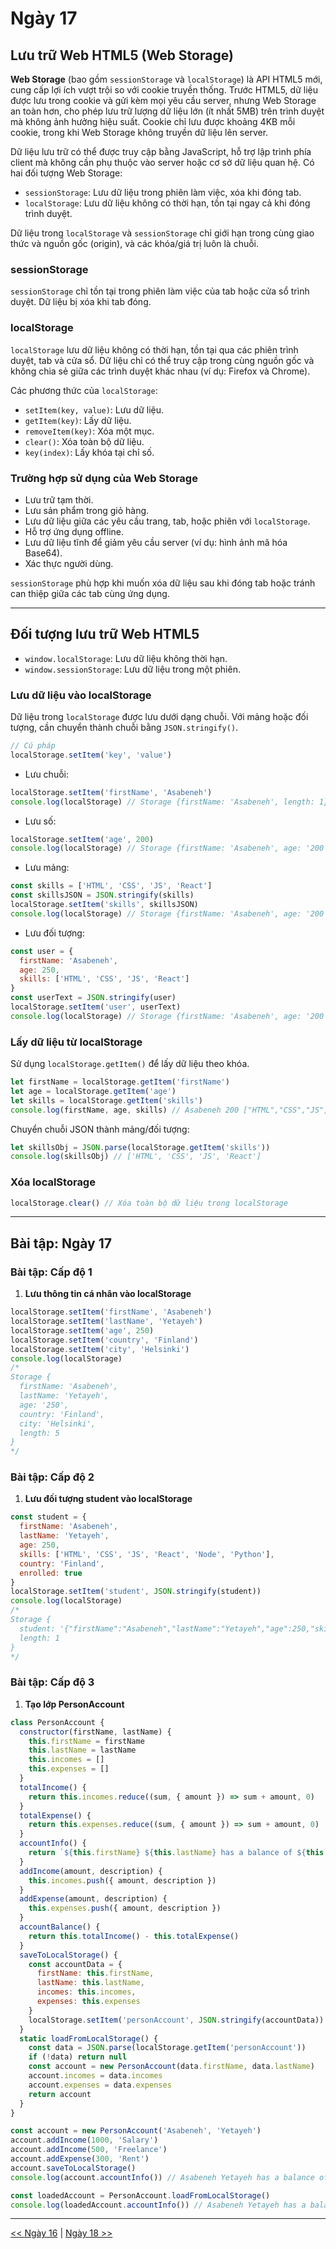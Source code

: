 # Ngày 17

## Lưu trữ Web HTML5 (Web Storage)

**Web Storage** (bao gồm `sessionStorage` và `localStorage`) là API HTML5 mới, cung cấp lợi ích vượt trội so với cookie truyền thống. Trước HTML5, dữ liệu được lưu trong cookie và gửi kèm mọi yêu cầu server, nhưng Web Storage an toàn hơn, cho phép lưu trữ lượng dữ liệu lớn (ít nhất 5MB) trên trình duyệt mà không ảnh hưởng hiệu suất. Cookie chỉ lưu được khoảng 4KB mỗi cookie, trong khi Web Storage không truyền dữ liệu lên server.

Dữ liệu lưu trữ có thể được truy cập bằng JavaScript, hỗ trợ lập trình phía client mà không cần phụ thuộc vào server hoặc cơ sở dữ liệu quan hệ. Có hai đối tượng Web Storage:

- `sessionStorage`: Lưu dữ liệu trong phiên làm việc, xóa khi đóng tab.
- `localStorage`: Lưu dữ liệu không có thời hạn, tồn tại ngay cả khi đóng trình duyệt.

Dữ liệu trong `localStorage` và `sessionStorage` chỉ giới hạn trong cùng giao thức và nguồn gốc (origin), và các khóa/giá trị luôn là chuỗi.

### sessionStorage

`sessionStorage` chỉ tồn tại trong phiên làm việc của tab hoặc cửa sổ trình duyệt. Dữ liệu bị xóa khi tab đóng.

### localStorage

`localStorage` lưu dữ liệu không có thời hạn, tồn tại qua các phiên trình duyệt, tab và cửa sổ. Dữ liệu chỉ có thể truy cập trong cùng nguồn gốc và không chia sẻ giữa các trình duyệt khác nhau (ví dụ: Firefox và Chrome).

Các phương thức của `localStorage`:

- `setItem(key, value)`: Lưu dữ liệu.
- `getItem(key)`: Lấy dữ liệu.
- `removeItem(key)`: Xóa một mục.
- `clear()`: Xóa toàn bộ dữ liệu.
- `key(index)`: Lấy khóa tại chỉ số.

### Trường hợp sử dụng của Web Storage

- Lưu trữ tạm thời.
- Lưu sản phẩm trong giỏ hàng.
- Lưu dữ liệu giữa các yêu cầu trang, tab, hoặc phiên với `localStorage`.
- Hỗ trợ ứng dụng offline.
- Lưu dữ liệu tĩnh để giảm yêu cầu server (ví dụ: hình ảnh mã hóa Base64).
- Xác thực người dùng.

`sessionStorage` phù hợp khi muốn xóa dữ liệu sau khi đóng tab hoặc tránh can thiệp giữa các tab cùng ứng dụng.

---

## Đối tượng lưu trữ Web HTML5

- `window.localStorage`: Lưu dữ liệu không thời hạn.
- `window.sessionStorage`: Lưu dữ liệu trong một phiên.

### Lưu dữ liệu vào localStorage

Dữ liệu trong `localStorage` được lưu dưới dạng chuỗi. Với mảng hoặc đối tượng, cần chuyển thành chuỗi bằng `JSON.stringify()`.

```js
// Cú pháp
localStorage.setItem('key', 'value')
```

- Lưu chuỗi:

```js
localStorage.setItem('firstName', 'Asabeneh')
console.log(localStorage) // Storage {firstName: 'Asabeneh', length: 1}
```

- Lưu số:

```js
localStorage.setItem('age', 200)
console.log(localStorage) // Storage {firstName: 'Asabeneh', age: '200', length: 2}
```

- Lưu mảng:

```js
const skills = ['HTML', 'CSS', 'JS', 'React']
const skillsJSON = JSON.stringify(skills)
localStorage.setItem('skills', skillsJSON)
console.log(localStorage) // Storage {firstName: 'Asabeneh', age: '200', skills: '["HTML","CSS","JS","React"]', length: 3}
```

- Lưu đối tượng:

```js
const user = {
  firstName: 'Asabeneh',
  age: 250,
  skills: ['HTML', 'CSS', 'JS', 'React']
}
const userText = JSON.stringify(user)
localStorage.setItem('user', userText)
console.log(localStorage) // Storage {firstName: 'Asabeneh', age: '200', skills: '["HTML","CSS","JS","React"]', user: '{"firstName":"Asabeneh","age":250,"skills":["HTML","CSS","JS","React"]}', length: 4}
```

### Lấy dữ liệu từ localStorage

Sử dụng `localStorage.getItem()` để lấy dữ liệu theo khóa.

```js
let firstName = localStorage.getItem('firstName')
let age = localStorage.getItem('age')
let skills = localStorage.getItem('skills')
console.log(firstName, age, skills) // Asabeneh 200 ["HTML","CSS","JS","React"]
```

Chuyển chuỗi JSON thành mảng/đối tượng:

```js
let skillsObj = JSON.parse(localStorage.getItem('skills'))
console.log(skillsObj) // ['HTML', 'CSS', 'JS', 'React']
```

### Xóa localStorage

```js
localStorage.clear() // Xóa toàn bộ dữ liệu trong localStorage
```

---

## Bài tập: Ngày 17

### Bài tập: Cấp độ 1

1. **Lưu thông tin cá nhân vào localStorage**

```js
localStorage.setItem('firstName', 'Asabeneh')
localStorage.setItem('lastName', 'Yetayeh')
localStorage.setItem('age', 250)
localStorage.setItem('country', 'Finland')
localStorage.setItem('city', 'Helsinki')
console.log(localStorage)
/*
Storage {
  firstName: 'Asabeneh',
  lastName: 'Yetayeh',
  age: '250',
  country: 'Finland',
  city: 'Helsinki',
  length: 5
}
*/
```

### Bài tập: Cấp độ 2

1. **Lưu đối tượng student vào localStorage**

```js
const student = {
  firstName: 'Asabeneh',
  lastName: 'Yetayeh',
  age: 250,
  skills: ['HTML', 'CSS', 'JS', 'React', 'Node', 'Python'],
  country: 'Finland',
  enrolled: true
}
localStorage.setItem('student', JSON.stringify(student))
console.log(localStorage)
/*
Storage {
  student: '{"firstName":"Asabeneh","lastName":"Yetayeh","age":250,"skills":["HTML","CSS","JS","React","Node","Python"],"country":"Finland","enrolled":true}',
  length: 1
}
*/
```

### Bài tập: Cấp độ 3

1. **Tạo lớp PersonAccount**

```js
class PersonAccount {
  constructor(firstName, lastName) {
    this.firstName = firstName
    this.lastName = lastName
    this.incomes = []
    this.expenses = []
  }
  totalIncome() {
    return this.incomes.reduce((sum, { amount }) => sum + amount, 0)
  }
  totalExpense() {
    return this.expenses.reduce((sum, { amount }) => sum + amount, 0)
  }
  accountInfo() {
    return `${this.firstName} ${this.lastName} has a balance of ${this.accountBalance()}. Total income: ${this.totalIncome()}, Total expense: ${this.totalExpense()}`
  }
  addIncome(amount, description) {
    this.incomes.push({ amount, description })
  }
  addExpense(amount, description) {
    this.expenses.push({ amount, description })
  }
  accountBalance() {
    return this.totalIncome() - this.totalExpense()
  }
  saveToLocalStorage() {
    const accountData = {
      firstName: this.firstName,
      lastName: this.lastName,
      incomes: this.incomes,
      expenses: this.expenses
    }
    localStorage.setItem('personAccount', JSON.stringify(accountData))
  }
  static loadFromLocalStorage() {
    const data = JSON.parse(localStorage.getItem('personAccount'))
    if (!data) return null
    const account = new PersonAccount(data.firstName, data.lastName)
    account.incomes = data.incomes
    account.expenses = data.expenses
    return account
  }
}

const account = new PersonAccount('Asabeneh', 'Yetayeh')
account.addIncome(1000, 'Salary')
account.addIncome(500, 'Freelance')
account.addExpense(300, 'Rent')
account.saveToLocalStorage()
console.log(account.accountInfo()) // Asabeneh Yetayeh has a balance of 1200. Total income: 1500, Total expense: 300

const loadedAccount = PersonAccount.loadFromLocalStorage()
console.log(loadedAccount.accountInfo()) // Asabeneh Yetayeh has a balance of 1200. Total income: 1500, Total expense: 300
```

---

[<< Ngày 16](./16.JSON.md) | [Ngày 18 >>](./18.Promises.md)